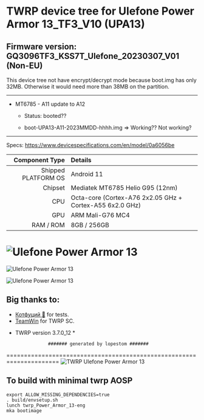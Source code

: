 # TWRP device tree for Ulefone Power Armor 13_TF3_V10 (UPA13)
## Firmware version: GQ3096TF3_KSS7T_Ulefone_20230307_V01 (Non-EU)

This device tree not have encrypt/decrypt mode because boot.img has only 32MB. Otherwise it would need more than 38MB on the partition.

---------------
- MT6785 - A11 update to A12
  - Status: booted??

   - boot-UPA13-A11-2023MMDD-hhhh.img => Working?? Not working?
------------------------------------

Specs: https://www.devicespecifications.com/en/model/0a6056be

Component Type | Details
-------:|:-------------------------
Shipped PLATFORM OS	 |  Android 11
Chipset	     |  Mediatek MT6785 Helio G95 (12nm)
CPU	         |  Octa-core (Cortex-A76 2x2.05 GHz + Cortex-A55 6x2.0 GHz)
GPU	         |  ARM Mali-G76 MC4
RAM / ROM	         |  8GB / 256GB

![Ulefone Power Armor 13](https://cdn-files.kimovil.com/default/0006/28/thumb_527428_default_big.jpeg)
===================================================================== 
![Ulefone Power Armor 13](https://github.com/lopestom/device_ulefone_Power_Armor_13/)

![Ulefone Power Armor 13](https://fdn2.gsmarena.com/vv/pics/ulefone/ulefone-power-armor-13-1.jpg)

## Big thanks to:
- [Котфуций 🐾](https://4pda.to/forum/index.php?showuser=2166242) for tests.
- [TeamWin](https://github.com/TeamWin) for TWRP SC.
* TWRP version 3.7.0_12 *

                  ####### generated by lopestom #######
===================================================================== 
![TWRP Ulefone Power Armor 13](https://github.com/lopestom/device_ulefone_Power_Armor_13/)

## To build with minimal twrp AOSP
```
export ALLOW_MISSING_DEPENDENCIES=true
. build/envsetup.sh
lunch twrp_Power_Armor_13-eng
mka bootimage
```

